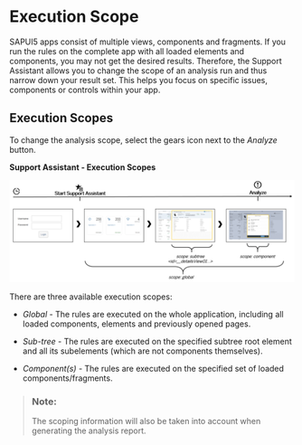 <!-- loioe15067d976f24b11907f4c262bd749a0 -->

# Execution Scope

SAPUI5 apps consist of multiple views, components and fragments. If you run the rules on the complete app with all loaded elements and components, you may not get the desired results. Therefore, the Support Assistant allows you to change the scope of an analysis run and thus narrow down your result set. This helps you focus on specific issues, components or controls within your app.



## Execution Scopes

To change the analysis scope, select the gears icon next to the *Analyze* button.

   
  
**Support Assistant - Execution Scopes**

 ![](images/Support_Assistant_-_Scopes_272b4b5.png "Support Assistant - Execution Scopes") 

There are three available execution scopes:

-   *Global* - The rules are executed on the whole application, including all loaded components, elements and previously opened pages.

-   *Sub-tree* - The rules are executed on the specified subtree root element and all its subelements \(which are not components themselves\).

-   *Component\(s\)* - The rules are executed on the specified set of loaded components/fragments.


> ### Note:  
> The scoping information will also be taken into account when generating the analysis report.


